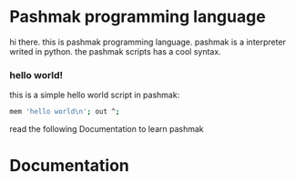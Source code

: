 # Pashmak programming language
hi there. this is pashmak programming language. pashmak is a interpreter writed in python.
the pashmak scripts has a cool syntax.

### hello world!
this is a simple hello world script in pashmak:

```bash
mem 'hello world\n'; out ^;
```

read the following Documentation to learn pashmak

# Documentation




